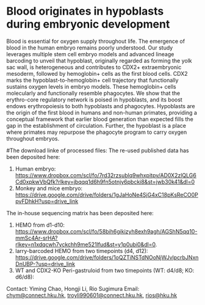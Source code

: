 # Blood originates in hypoblasts during embryonic development
Blood is essential for oxygen supply throughout life. The emergence of blood in the human embryo remains poorly understood. Our study leverages multiple stem cell embryo models and advanced lineage barcoding to unveil that hypoblast, originally regarded as forming the yolk sac wall, is heterogeneous and contributes to CDX2+ extraembryonic mesoderm, followed by hemoglobin+ cells as the first blood cells. CDX2 marks the hypoblast-to-hemoglobin+ cell trajectory that functionally sustains oxygen levels in embryo models. These hemoglobin+ cells molecularly and functionally resemble phagocytes. We show that the erythro-core regulatory network is poised in hypoblasts, and its boost endows erythropoiesis to both hypoblasts and phagocytes. Hypoblasts are the origin of the first blood in humans and non-human primates, providing a conceptual framework that earlier blood generation than expected fills the gap in the establishment of circulation. Further, the hypoblast is a place where primates may repurpose the phagocyte program to carry oxygen throughout embryos.

#The download linke of processed files: 
The re-used published data has been deposited here: 
1. Human embryo: https://www.dropbox.com/scl/fo/7rd32rzsublq9whxpitpv/AD0X2zlQLG6Cd0xpkwVbQfk?rlkey=jbqqq1d6h9fn5otnjy6pbcki8&st=jwb30k41&dl=0
2. Monkey and mice embryo: https://drive.google.com/drive/folders/1gJaHoNe4SjG4xC18pKsReCO0PpvFDhkH?usp=drive_link

The in-house sequencing matrix has been deposited here: 
1. HEMO from d1-d10: https://www.dropbox.com/scl/fo/58bih6gikizyh8exh9agh/AGShN5qq10-mmSc4Ar-srHA?rlkey=n1xdqcwh7yckchh9me521lfud&st=y1p0ubi0&dl=0.
2. larry-barcoded HEMO from two timepoints (d4, d12): https://drive.google.com/drive/folders/1oQZTiNSTdNOoNjWJvlpcrbJNxnDnUBP-?usp=drive_link
3. WT and CDX2-KO Peri-gastruloid from two timepoints (WT: d4/d8; KO: d6/d8): 

Contact: Yiming Chao, Hongji Li, Rio Sugimura
Email: chym@connect.hku.hk, troyli990601@connect.hku.hk, rios@hku.hk
